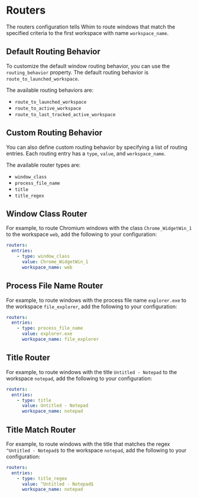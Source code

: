 # Routers

The routers configuration tells Whim to route windows that match the specified criteria to the first workspace with name `workspace_name`.

## Default Routing Behavior

To customize the default window routing behavior, you can use the `routing_behavior` property. The default routing behavior is `route_to_launched_workspace`.

The available routing behaviors are:

- `route_to_launched_workspace`
- `route_to_active_workspace`
- `route_to_last_tracked_active_workspace`

## Custom Routing Behavior

You can also define custom routing behavior by specifying a list of routing entries. Each routing entry has a `type`, `value`, and `workspace_name`.

The available router types are:

- `window_class`
- `process_file_name`
- `title`
- `title_regex`

## Window Class Router

For example, to route Chromium windows with the class `Chrome_WidgetWin_1` to the workspace `web`, add the following to your configuration:

```yaml
routers:
  entries:
    - type: window_class
      value: Chrome_WidgetWin_1
      workspace_name: web
```

## Process File Name Router

For example, to route windows with the process file name `explorer.exe` to the workspace `file_explorer`, add the following to your configuration:

```yaml
routers:
  entries:
    - type: process_file_name
      value: explorer.exe
      workspace_name: file_explorer
```

## Title Router

For example, to route windows with the title `Untitled - Notepad` to the workspace `notepad`, add the following to your configuration:

```yaml
routers:
  entries:
    - type: title
      value: Untitled - Notepad
      workspace_name: notepad
```

## Title Match Router

For example, to route windows with the title that matches the regex `^Untitled - Notepad$` to the workspace `notepad`, add the following to your configuration:

```yaml
routers:
  entries:
    - type: title_regex
      value: ^Untitled - Notepad$
      workspace_name: notepad
```

